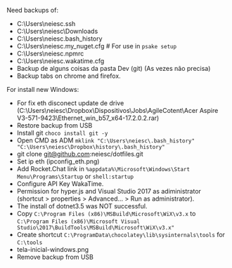 ﻿Need backups of:

- C:\Users\neiesc\.ssh
- C:\Users\neiesc\Downloads
- C:\Users\neiesc\.bash_history
- C:\Users\neiesc\.my_nuget.cfg # For use in `psake setup`
- C:\Users\neiesc\.npmrc
- C:\Users\neiesc\.wakatime.cfg
- Backup de alguns coisas da pasta Dev (git) (As vezes não precisa)
- Backup tabs on chrome and firefox.

For install new Windows:

- For fix eth disconect update de drive (C:\Users\neiesc\Dropbox\Dispositivos\Jobs\AgileCotent\Acer Aspire V3-571-9423\Ethernet_win_b57_x64-17.2.0.2.rar)
- Restore backup from USB
- Install git `choco install git -y`
- Open CMD as ADM `mklink "C:\Users\neiesc\.bash_history" "C:\Users\neiesc\Dropbox\history\.bash_history"`
- git clone git@github.com:neiesc/dotfiles.git
- Set ip eth (ipconfig_eth.png)
- Add Rocket.Chat link in `%appdata%\Microsoft\Windows\Start Menu\Programs\Startup` or `shell:startup`
- Configure API Key WakaTime.
- Permission for hyper.js and Visual Studio 2017 as adiministrator (shortcut > properties > Advanced... > Run as administrator).
- The install of dotnet3.5 was NOT successful.
- Copy `C:\Program Files (x86)\MSBuild\Microsoft\WiX\v3.x` to `C:\Program Files (x86)\Microsoft Visual Studio\2017\BuildTools\MSBuild\Microsoft\WiX\v3.x"`
- Create shortcut `C:\ProgramData\chocolatey\lib\sysinternals\tools` for `C:\tools`
- tela-inicial-windows.png
- Remove backup from USB